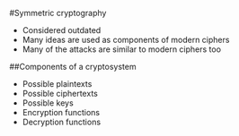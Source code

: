 #Symmetric cryptography

* Considered outdated
* Many ideas are used as components of modern ciphers
* Many of the attacks are similar to modern ciphers too

##Components of a cryptosystem

* Possible plaintexts
* Possible ciphertexts
* Possible keys
* Encryption functions
* Decryption functions

